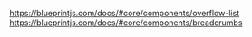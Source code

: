 https://blueprintjs.com/docs/#core/components/overflow-list
https://blueprintjs.com/docs/#core/components/breadcrumbs

